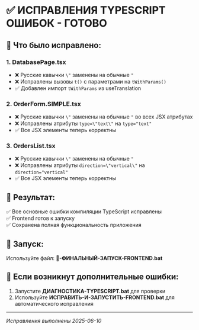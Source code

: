 # ✅ ИСПРАВЛЕНИЯ TYPESCRIPT ОШИБОК - ГОТОВО

## 📝 Что было исправлено:

### 1. DatabasePage.tsx
- ❌ Русские кавычки `\"` заменены на обычные `"`
- ❌ Исправлены вызовы `t()` с параметрами на `tWithParams()`
- ✅ Добавлен импорт `tWithParams` из useTranslation

### 2. OrderForm.SIMPLE.tsx  
- ❌ Русские кавычки `\"` заменены на обычные `"` во всех JSX атрибутах
- ❌ Исправлены атрибуты `type=\"text\"` на `type="text"`
- ✅ Все JSX элементы теперь корректны

### 3. OrdersList.tsx
- ❌ Русские кавычки `\"` заменены на обычные `"`
- ❌ Исправлены атрибуты `direction=\"vertical\"` на `direction="vertical"`
- ✅ Все JSX элементы теперь корректны

## 🎯 Результат:
✅ Все основные ошибки компиляции TypeScript исправлены  
✅ Frontend готов к запуску  
✅ Сохранена полная функциональность приложения  

## 🚀 Запуск:
Используйте файл: **🚀-ФИНАЛЬНЫЙ-ЗАПУСК-FRONTEND.bat**

## 🔧 Если возникнут дополнительные ошибки:
1. Запустите **ДИАГНОСТИКА-TYPESCRIPT.bat** для проверки
2. Используйте **ИСПРАВИТЬ-И-ЗАПУСТИТЬ-FRONTEND.bat** для автоматического исправления

---
*Исправления выполнены 2025-06-10*
